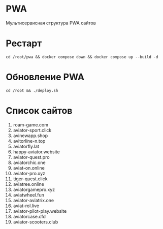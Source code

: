 # PWA
Мультисервисная структура PWA сайтов

# Рестарт
```cd /root/pwa && docker compose down && docker compose up --build -d```

# Обновление PWA
```cd /root && ./deploy.sh```

# Список сайтов
1. roam-game.com
2. aviator-sport.click
3. avinewapp.shop
4. avitorline-n.top
5. aviatorfly.lat
6. happy-aviator.website
7. aviator-quest.pro
8. aviatorchic.one
9. aviat-on.online
10. aviator-pro.xyz
11. tiger-quest.click
12. aviatree.online
13. aviatorgamepro.xyz
14. aviatwheel.fun
15. aviator-aviatrix.one
16. aviat-rol.live
17. aviator-pilot-play.website
18. aviatorcase.cfd
19. aviator-scooters.club